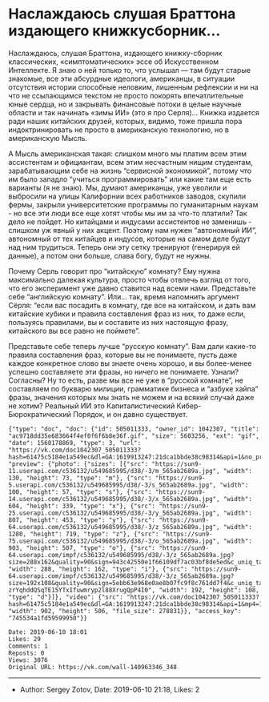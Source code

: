 # Наслаждаюсь слушая Браттона издающего книжкусборник...

Наслаждаюсь, слушая Браттона, издающего книжку-сборник классических, «симптоматических» эссе об Искусственном Интеллекте. Я знаю о ней только то, что услышал — там будут старые знакомые, все эти абсурдные идеологи, американцы, в ситуации отсутствия истории способные неловким, лишенным рефлексии и ни на что не ссылающимся текстом не просто покорять впечатлительные юные сердца, но и закрывать финансовые потоки в целые научные области и так начинать «зимы ИИ» (это я про Серля)... Книжка издается ради наших китайских друзей, которых, видимо, тоже пришла пора индоктринировать не просто в американскую технологию, но в американскую Мысль. 
 
А Мысль американская такая: слишком много мы платим всем этим ассистентам и официантам, всем этим несчастным нищим студентам, зарабатывающим себе на жизнь “сервисной экономикой”, потому что им было западло “учиться программировать” или какие там еще есть варианты (я не знаю). Мы, думают американцы, уже уволили и выбросили на улицы Калифорнии всех работников заводов, скупили фермы, закрыли университетские программы по гуманитарным наукам - но все эти люди все еще хотят чтобы мы им за что-то платили? Так дело не пойдет. Но китайцами и индусами ассистентов не заменишь - слишком уж явный у них акцент. Поэтому нам нужен “автономный ИИ”, автономный от тех китайцев и индусов, которые на самом деле будут над ним трудиться. Теперь они эту сетку тренируют (генерируя ей данные), а потом они больше, слава богу, будут не нужны. 
 
Почему Серль говорит про “китайскую” комнату? Ему нужна максимально далекая культура, просто чтобы отвлечь взгляд от того, что его эксперимент уже давно ставится над всеми нами. Представьте себе “английскую комнату”. Или… так, время напомнить аргумент Сёрля: “если вас посадить в комнату, где все на китайском, и дать вам китайские кубики и правила составления фраз из них, то даже если, пользуясь правилами, вы и составите из них настоящую фразу, китайского вы все равно не поймете”. 
 
Представьте себе теперь лучше “русскую комнату”. Вам дали какие-то правила составления фраз, которые вы не понимаете, пусть даже каждое конкретное слово вы знаете очень хорошо, и вы более-менее успешно составляете эти фразы, но ничего не понимаете. Узнали? Согласны? Ну то есть, разве мы все не уже в “русской комнате”, не составляем по букварю милиции, грамматике бизнеса и “азбуке хайпа” фразы, значения которых мы знать не можем и на всякий случай даже не хотим? Реальный ИИ это Капиталистический Кибер-Бюрократический Порядок, и он давно существует.

```
{"type": "doc", "doc": {"id": 505011333, "owner_id": 1042307, "title": "ac9718dd35e683664f4ef0f6f6b8e36f.gif", "size": 5603256, "ext": "gif", "date": 1560178869, "type": 3, "url": "https://vk.com/doc1042307_505011333?hash=61475c5184e1a549ec&dl=GA:1619913247:21dca1bbde38c98314&api=1&no_preview=1", "preview": {"photo": {"sizes": [{"src": "https://sun9-11.userapi.com/c536132/u549685995/d38/-3/m_565ab2689a.jpg", "width": 130, "height": 73, "type": "m"}, {"src": "https://sun9-5.userapi.com/c536132/u549685995/d38/-3/s_565ab2689a.jpg", "width": 100, "height": 57, "type": "s"}, {"src": "https://sun9-14.userapi.com/c536132/u549685995/d38/-3/x_565ab2689a.jpg", "width": 604, "height": 339, "type": "x"}, {"src": "https://sun9-25.userapi.com/c536132/u549685995/d38/-3/y_565ab2689a.jpg", "width": 807, "height": 453, "type": "y"}, {"src": "https://sun9-64.userapi.com/c536132/u549685995/d38/-3/z_565ab2689a.jpg", "width": 1280, "height": 719, "type": "z"}, {"src": "https://sun9-75.userapi.com/c536132/u549685995/d38/-3/o_565ab2689a.jpg", "width": 903, "height": 507, "type": "o"}, {"src": "https://sun9-64.userapi.com/impf/c536132/u549685995/d38/-3/z_565ab2689a.jpg?size=288x162&quality=90&sign=943c42550e1f66109df7ac03bf8de5ed&c_uniq_tag=zhTNqmxufBenHIIkr7qunbpMf47eZkEpkrWzkOWoN1Q", "width": 288, "height": 162, "type": "i"}, {"src": "https://sun9-64.userapi.com/impf/c536132/u549685995/d38/-3/z_565ab2689a.jpg?size=192x108&quality=90&sign=5ebb63e968e0ae8b07fc9f8c761dd7f4&c_uniq_tag=VjQ-zrYqhddQSqTE15YTxIfuwmryp2l88XrugQpP4I0", "width": 192, "height": 108, "type": "d"}]}, "video": {"src": "https://vk.com/doc1042307_505011333?hash=61475c5184e1a549ec&dl=GA:1619913247:21dca1bbde38c98314&api=1&mp4=1", "width": 902, "height": 506, "file_size": 278831}}, "access_key": "745534a1fd59599950"}}
```

    Date: 2019-06-10 18:01
    Likes: 29
    Comments: 1
    Reposts: 0
    Views: 3076
    Original URL: https://vk.com/wall-140963346_348



--------------------

  * 
    Author: Sergey Zotov, Date: 2019-06-10 21:18, Likes: 2

